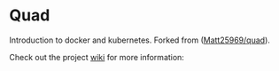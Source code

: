 # Quad
Introduction to docker and kubernetes. Forked from ([Matt25969/quad](https://github.com/Matt25969/quad)).

Check out the project [wiki](https://github.com/Monika-Mistry/quad/wiki) for more information:
